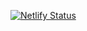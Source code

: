 [![Netlify Status](https://api.netlify.com/api/v1/badges/a6288be0-1849-4343-8809-5b2ee2c7cab9/deploy-status)](https://app.netlify.com/sites/kind-minsky-9106a4/deploys)
